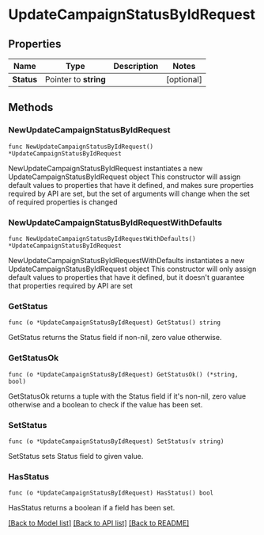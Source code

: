 # UpdateCampaignStatusByIdRequest

## Properties

Name | Type | Description | Notes
------------ | ------------- | ------------- | -------------
**Status** | Pointer to **string** |  | [optional] 

## Methods

### NewUpdateCampaignStatusByIdRequest

`func NewUpdateCampaignStatusByIdRequest() *UpdateCampaignStatusByIdRequest`

NewUpdateCampaignStatusByIdRequest instantiates a new UpdateCampaignStatusByIdRequest object
This constructor will assign default values to properties that have it defined,
and makes sure properties required by API are set, but the set of arguments
will change when the set of required properties is changed

### NewUpdateCampaignStatusByIdRequestWithDefaults

`func NewUpdateCampaignStatusByIdRequestWithDefaults() *UpdateCampaignStatusByIdRequest`

NewUpdateCampaignStatusByIdRequestWithDefaults instantiates a new UpdateCampaignStatusByIdRequest object
This constructor will only assign default values to properties that have it defined,
but it doesn't guarantee that properties required by API are set

### GetStatus

`func (o *UpdateCampaignStatusByIdRequest) GetStatus() string`

GetStatus returns the Status field if non-nil, zero value otherwise.

### GetStatusOk

`func (o *UpdateCampaignStatusByIdRequest) GetStatusOk() (*string, bool)`

GetStatusOk returns a tuple with the Status field if it's non-nil, zero value otherwise
and a boolean to check if the value has been set.

### SetStatus

`func (o *UpdateCampaignStatusByIdRequest) SetStatus(v string)`

SetStatus sets Status field to given value.

### HasStatus

`func (o *UpdateCampaignStatusByIdRequest) HasStatus() bool`

HasStatus returns a boolean if a field has been set.


[[Back to Model list]](../README.md#documentation-for-models) [[Back to API list]](../README.md#documentation-for-api-endpoints) [[Back to README]](../README.md)


